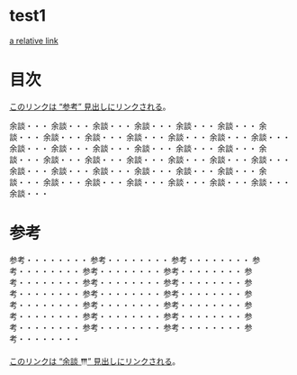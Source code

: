# test1

[a relative link](../README.md)


# 目次

[このリンクは “参考” 見出しにリンクされる](#参考)。


[label]: #余談-𒐈

余談・・・
余談・・・
余談・・・
余談・・・
余談・・・
余談・・・
余談・・・
余談・・・
余談・・・
余談・・・
余談・・・
余談・・・
余談・・・
余談・・・
余談・・・
余談・・・
余談・・・
余談・・・
余談・・・
余談・・・
余談・・・
余談・・・
余談・・・
余談・・・
余談・・・
余談・・・
余談・・・
余談・・・
余談・・・
余談・・・
余談・・・
余談・・・
余談・・・
余談・・・
余談・・・
余談・・・
余談・・・
余談・・・
余談・・・
余談・・・


# 参考
参考・・・・・・・・
参考・・・・・・・・
参考・・・・・・・・
参考・・・・・・・・
参考・・・・・・・・
参考・・・・・・・・
参考・・・・・・・・
参考・・・・・・・・
参考・・・・・・・・
参考・・・・・・・・
参考・・・・・・・・
参考・・・・・・・・
参考・・・・・・・・
参考・・・・・・・・
参考・・・・・・・・
参考・・・・・・・・
参考・・・・・・・・
参考・・・・・・・・
参考・・・・・・・・
参考・・・・・・・・
参考・・・・・・・・
参考・・・・・・・・

[このリンクは “余談 𒐈” 見出しにリンクされる][label]。
